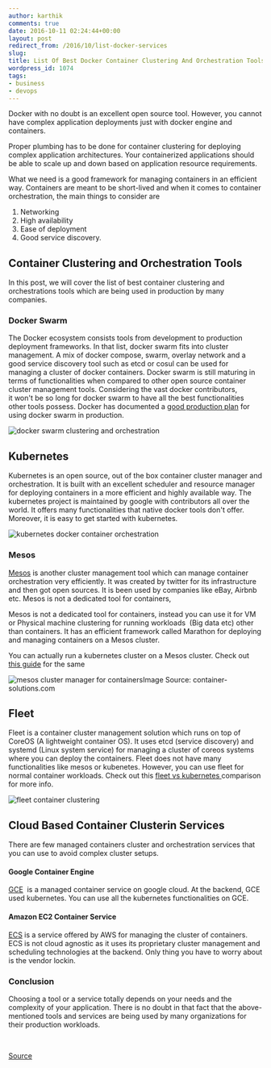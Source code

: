 ```yaml
---
author: karthik
comments: true
date: 2016-10-11 02:24:44+00:00
layout: post
redirect_from: /2016/10/list-docker-services
slug:
title: List Of Best Docker Container Clustering And Orchestration Tools/Services
wordpress_id: 1074
tags:
- business
- devops
---
```





Docker with no doubt is an excellent&nbsp;open source tool. However, you cannot have complex application deployments just with docker engine and containers. 









Proper plumbing has to be done for container clustering for deploying complex application architectures. Your containerized applications should be able to scale up and down based on application resource requirements.

What we need is a good framework for managing containers in an efficient way. Containers are meant to be short-lived and when it comes to container orchestration, the main things&nbsp;to consider are

1. Networking
2. High availability
3. Ease of deployment
4. Good service discovery.

## Container Clustering and Orchestration Tools

In this post, we will cover the list of best container clustering and orchestrations tools which are being used in production by many companies.

### Docker&nbsp;Swarm

The Docker ecosystem consists tools from development to production deployment frameworks. In that list, docker swarm fits into cluster management. A mix of docker compose, swarm, overlay network and a good service discovery tool such as etcd or cosul&nbsp;can be used for managing a cluster of docker containers. Docker swarm is still maturing in terms of functionalities&nbsp;when compared to other open source container cluster management&nbsp;tools. Considering the vast docker contributors, it&nbsp;won't be so long for docker&nbsp;swarm to have all the best functionalities other tools possess. Docker has documented a [good production plan][1] for using docker swarm in production.

![docker swarm clustering and orchestration][2]

## Kubernetes

Kubernetes is an open source, out of the box container cluster manager and orchestration. It is built with an excellent&nbsp;scheduler and resource manager for deploying containers&nbsp;in a more efficient and highly available way. The kubernetes&nbsp;project is maintained by google with contributors all over the world. It offers many functionalities that native docker tools don't offer. Moreover, it is easy to get started with kubernetes.

![kubernetes docker container orchestration][3]

### Mesos

[Mesos][4] is another cluster management tool which can manage container orchestration very efficiently. It was created by twitter for its infrastructure and then got open sources. It is been used by companies like eBay, Airbnb etc. Mesos is not a dedicated tool for containers,

Mesos is not a dedicated tool for containers, instead you can use it for VM or Physical machine clustering for running workloads&nbsp; (Big data etc) other than containers.&nbsp;It has an efficient framework called Marathon for deploying and managing containers on a Mesos cluster.

You can actually run a kubernetes cluster on a Mesos cluster. Check out [this guide][5] for the same

![mesos cluster manager for containers][6]Image Source: container-solutions.com

## Fleet

Fleet is a container cluster management solution which runs on top of CoreOS (A lightweight container OS). It uses etcd&nbsp;(service discovery) and systemd (Linux system service) for managing a cluster of coreos systems where you can deploy the containers. Fleet does not have many functionalities like mesos or kubenetes.&nbsp;However, you can use fleet for normal container workloads. Check out this [fleet vs kubernetes ][7]comparison for more info.

![fleet container clustering][8]

## Cloud Based Container Clusterin Services

There are few managed containers cluster and orchestration services that you can use to avoid complex cluster setups.

#### Google Container Engine

[GCE][9] &nbsp;is a managed container service on google cloud. At the backend, GCE used kubernetes. You can use all the kubernetes functionalities on GCE.

#### Amazon EC2 Container Service

[ECS][10] is a service offered by AWS for managing the cluster of containers. ECS is not cloud agnostic as it uses its proprietary cluster management and scheduling technologies at the backend. Only thing you have to worry about is the vendor lockin.

### Conclusion

Choosing a tool or a service totally depends on your needs and the complexity of your application. There is no doubt in that fact that the above-mentioned tools and services are being used by many organizations for their production workloads.

&nbsp;

[1]: https://docs.docker.com/swarm/plan-for-production/
[2]: http://devopsio.com/wp-content/uploads/2016/09/image00_mini.jpg
[3]: http://devopscube.com/wp-content/uploads/2016/09/kubernetes-architecure.png
[4]: http://mesos.apache.org/
[5]: http://kubernetes.io/docs/getting-started-guides/mesos/
[6]: http://devopscube.com/wp-content/uploads/2016/09/mesos-cluster.jpg
[7]: https://github.com/coreos/fleet/blob/master/Documentation/fleet-k8s-compared.md
[8]: http://devopscube.com/wp-content/uploads/2016/09/fleet-cluster-manager.jpeg
[9]: https://cloud.google.com/container-engine/
[10]: https://aws.amazon.com/ecs/



[Source](http://devopscube.com/docker-container-clustering-tools/ "Permalink to List of Best Docker Container Clustering and Orchestration Tools")  
